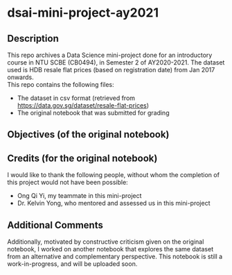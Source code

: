 # dsai-mini-project-ay2021

## Description
This repo archives a Data Science mini-project done for an introductory course in NTU SCBE (CB0494), in Semester 2 of AY2020-2021.
The dataset used is HDB resale flat prices (based on registration date) from Jan 2017 onwards. <br>
This repo contains the following files:
* The dataset in csv format (retrieved from https://data.gov.sg/dataset/resale-flat-prices)
* The original notebook that was submitted for grading

## Objectives (of the original notebook)

## Credits (for the original notebook)
I would like to thank the following people, without whom the completion of this project would not have been possible:
* Ong Qi Yi, my teammate in this mini-project
* Dr. Kelvin Yong, who mentored and assessed us in this mini-project

## Additional Comments
Additionally, motivated by constructive criticism given on the original notebook, I worked on another notebook that explores the same dataset from an alternative and complementary perspective.
This notebook is still a work-in-progress, and will be uploaded soon.
